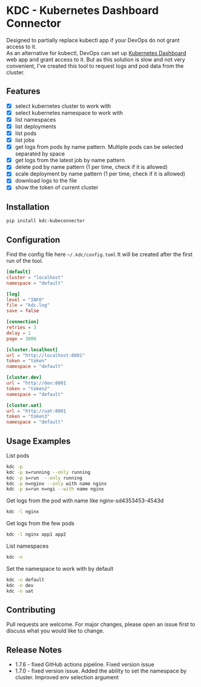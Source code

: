 # KDC - Kubernetes Dashboard Connector
Designed to partially replace kubectl app if your DevOps do not grant access to it.  
As an alternative for kubectl,
DevOps can set up [Kubernetes Dashboard](https://kubernetes.io/docs/tasks/access-application-cluster/web-ui-dashboard/)  
web app and grant access to it. But as this solution is slow and not very convenient, I've created this tool to request 
logs and pod data from the cluster.

## Features
- [x] select kubernetes cluster to work with
- [x] select kubernetes namespace to work with
- [x] list namespaces
- [x] list deployments
- [x] list pods
- [x] list jobs
- [x] get logs from pods by name pattern. Multiple pods can be selected separated by space
- [x] get logs from the latest job by name pattern
- [x] delete pod by name pattern (1 per time, check if it is allowed)
- [x] scale deployment by name pattern (1 per time, check if it is allowed)
- [x] download logs to the file
- [x] show the token of current cluster

## Installation
```bash
pip install kdc-kubeconnector
```

## Configuration
Find the config file here `~/.kdc/config.toml`
It will be created after the first run of the tool.  
```toml
[default]
cluster = "localhost"
namespace = "default"

[log]
level = "INFO"
file = "kdc.log"
save = false

[connection]
retries = 3
delay = 1
page = 3000

[cluster.localhost]
url = "http://localhost:8001"
token = "token"
namespace = "default"

[cluster.dev]
url = "http://dev:8001
token = "token2"
namespace = "default"

[cluster.uat]
url = "http://uat:8001
token = "token3"
namespace = "default"
```

## Usage Examples
List pods
```bash
kdc -p
kdc -p s=running --only running
kdc -p s=run  --only running
kdc -p n=nginx --only with name nginx
kdc -p s=run n=ngi --with name nginx
```
Get logs from the pod with name like nginx-sd4353453-4543d
```bash
kdc -l nginx
```
Get logs from the few pods
```bash
kdc -l nginx app1 app2
```
List namespaces
```bash
kdc -n
```
Set the namespace to work with by default
```bash
kdc -n default
kdc -n dev
kdc -n uat
```

## Contributing
Pull requests are welcome. For major changes, please open an issue first to discuss what you would like to change.

## Release Notes
- 1.7.6 - fixed GitHub actions pipeline. Fixed version issue
- 1.7.0 - fixed version issue. Added the ability to set the namespace by cluster. Improved env selection argument